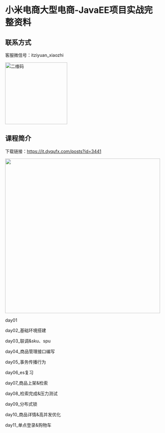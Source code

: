 # 小米电商大型电商-JavaEE项目实战完整资料

## 联系方式

客服微信号：itziyuan_xiaozhi

<img src="https://ziyuanyun.oss-cn-guangzhou.aliyuncs.com/common/20240614073449/666b82192834a.jpg" width="200" height="200" alt="二维码">

## 课程简介

下载链接：https://it.dyqufx.com/posts?id=3441

<img src="https://ziyuanyun.oss-cn-guangzhou.aliyuncs.com/yun/20240515185154/664493cac51f9.jpg" width="500" alt="">

  day01

 day02_基础环境搭建

 day03_联调&amp;sku、spu

 day04_商品管理接口编写

 day05_事务传播行为

 day06_es复习

 day07_商品上架&amp;检索

 day08_检索完成&amp;压力测试

 day09_分布式锁

 day10_商品详情&amp;高并发优化

 day11_单点登录&amp;购物车

  